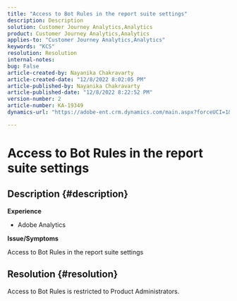```yaml
---
title: "Access to Bot Rules in the report suite settings"
description: Description
solution: Customer Journey Analytics,Analytics
product: Customer Journey Analytics,Analytics
applies-to: "Customer Journey Analytics,Analytics"
keywords: "KCS"
resolution: Resolution
internal-notes: 
bug: False
article-created-by: Nayanika Chakravarty
article-created-date: "12/8/2022 8:02:05 PM"
article-published-by: Nayanika Chakravarty
article-published-date: "12/8/2022 8:22:52 PM"
version-number: 2
article-number: KA-19349
dynamics-url: "https://adobe-ent.crm.dynamics.com/main.aspx?forceUCI=1&pagetype=entityrecord&etn=knowledgearticle&id=30f5942b-3377-ed11-81aa-6045bd006149"

---
```

# Access to Bot Rules in the report suite settings

## Description {#description}


<b>Experience</b>

- Adobe Analytics

<b>Issue/Symptoms</b>

Access to Bot Rules in the report suite settings


## Resolution {#resolution}


Access to Bot Rules is restricted to Product Administrators.
